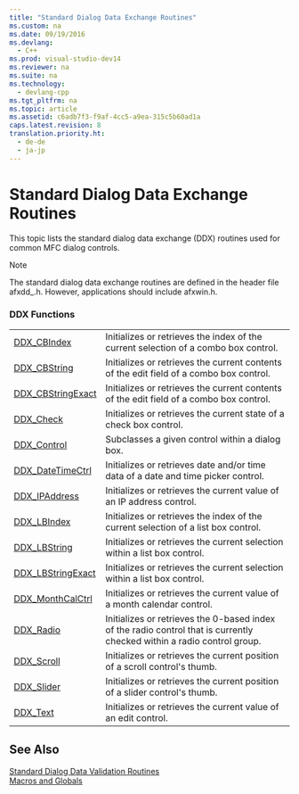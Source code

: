 ```yaml
---
title: "Standard Dialog Data Exchange Routines"
ms.custom: na
ms.date: 09/19/2016
ms.devlang: 
  - C++
ms.prod: visual-studio-dev14
ms.reviewer: na
ms.suite: na
ms.technology: 
  - devlang-cpp
ms.tgt_pltfrm: na
ms.topic: article
ms.assetid: c6adb7f3-f9af-4cc5-a9ea-315c5b60ad1a
caps.latest.revision: 8
translation.priority.ht: 
  - de-de
  - ja-jp
---
```

# Standard Dialog Data Exchange Routines
This topic lists the standard dialog data exchange (DDX) routines used for common MFC dialog controls.  
  
> [!NOTE]
>  The standard dialog data exchange routines are defined in the header file afxdd_.h. However, applications should include afxwin.h.  
  
### DDX Functions  
  
|||  
|-|-|  
|[DDX_CBIndex](../vs140/DDX_CBIndex.md)|Initializes or retrieves the index of the current selection of a combo box control.|  
|[DDX_CBString](../vs140/DDX_CBString.md)|Initializes or retrieves the current contents of the edit field of a combo box control.|  
|[DDX_CBStringExact](../vs140/DDX_CBStringExact.md)|Initializes or retrieves the current contents of the edit field of a combo box control.|  
|[DDX_Check](../vs140/DDX_Check.md)|Initializes or retrieves the current state of a check box control.|  
|[DDX_Control](../vs140/DDX_Control.md)|Subclasses a given control within a dialog box.|  
|[DDX_DateTimeCtrl](../vs140/DDX_DateTimeCtrl.md)|Initializes or retrieves date and/or time data of a date and time picker control.|  
|[DDX_IPAddress](../vs140/DDX_IPAddress.md)|Initializes or retrieves the current value of an IP address control.|  
|[DDX_LBIndex](../vs140/DDX_LBIndex.md)|Initializes or retrieves the index of the current selection of a list box control.|  
|[DDX_LBString](../vs140/DDX_LBString.md)|Initializes or retrieves the current selection within a list box control.|  
|[DDX_LBStringExact](../vs140/DDX_LBStringExact.md)|Initializes or retrieves the current selection within a list box control.|  
|[DDX_MonthCalCtrl](../vs140/DDX_MonthCalCtrl.md)|Initializes or retrieves the current value of a month calendar control.|  
|[DDX_Radio](../vs140/DDX_Radio.md)|Initializes or retrieves the 0-based index of the radio control that is currently checked within a radio control group.|  
|[DDX_Scroll](../vs140/DDX_Scroll.md)|Initializes or retrieves the current position of a scroll control's thumb.|  
|[DDX_Slider](../vs140/DDX_Slider.md)|Initializes or retrieves the current position of a slider control's thumb.|  
|[DDX_Text](../vs140/DDX_Text.md)|Initializes or retrieves the current value of an edit control.|  
  
## See Also  
 [Standard Dialog Data Validation Routines](../vs140/Standard-Dialog-Data-Validation-Routines.md)   
 [Macros and Globals](../vs140/MFC-Macros-and-Globals.md)